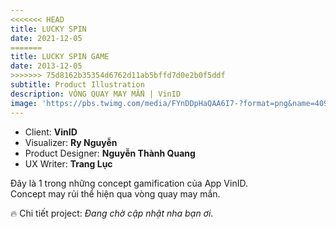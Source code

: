 ```yaml
---
<<<<<<< HEAD
title: LUCKY SPIN
date: 2021-12-05
=======
title: LUCKY SPIN GAME
date: 2013-12-05
>>>>>>> 75d8162b35354d6762d11ab5bffd7d0e2b0f5ddf
subtitle: Product Illustration
description: VÒNG QUAY MAY MẮN | VinID
image: 'https://pbs.twimg.com/media/FYnDDpHaQAA6I7-?format=png&name=4096x4096'
---
```


<!-- <div class="gallery-box">
  <div class="gallery">
    <img src="https://64.media.tumblr.com/f1983424df22a5968ea3c582d181e308/f12ae9ed481dd2b6-4d/s640x960/7231397e7ae586017ff467b74881818596302901.jpg" alt="Project">
    <img src="https://64.media.tumblr.com/f1983424df22a5968ea3c582d181e308/f12ae9ed481dd2b6-4d/s640x960/7231397e7ae586017ff467b74881818596302901.jpg" alt="Project">
    <img src="https://64.media.tumblr.com/f1983424df22a5968ea3c582d181e308/f12ae9ed481dd2b6-4d/s640x960/7231397e7ae586017ff467b74881818596302901.jpg" alt="Project">
  </div>
  <em>Projects / <a href="https://unsplash.com/" target="_blank">Unsplash</a></em>
</div> -->

- Client: **VinID** <BR>
- Visualizer: **Ry Nguyễn**<BR>
- Product Designer: **Nguyễn Thành Quang**<BR>
- UX Writer: **Trang Lục**<BR>

Đây là 1 trong những concept gamification của App VinID.<br>
Concept may rủi thể hiện qua vòng quay may mắn.<br>


🔥 Chi tiết project: *Đang chờ cập nhật nha bạn ơi*.